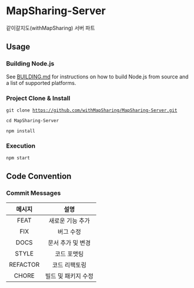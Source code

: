 # MapSharing-Server
같이갈지도(withMapSharing) 서버 파트

## Usage
### Building Node.js
See [BUILDING.md](https://github.com/nodejs/node/blob/master/BUILDING.md) for instructions on how to build Node.js from source and a list of supported platforms.

### Project Clone & Install 
<code>git clone https://github.com/withMapSharing/MapSharing-Server.git</code>

<code>cd MapSharing-Server</code>

<code>npm install</code>

### Execution
<code>npm start</code>

## Code Convention
### Commit Messages
| 메시지 | 설명 |
|:---:|:---:|
| FEAT | 새로운 기능 추가 |
| FIX | 버그 수정|
| DOCS | 문서 추가 및 변경 |
| STYLE | 코드 포맷팅 |
| REFACTOR | 코드 리팩토링 |
| CHORE | 빌드 및 패키지 수정 |